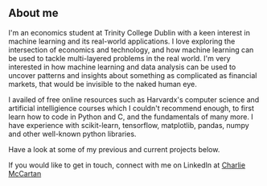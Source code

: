 ## About me
I'm an economics student at Trinity College Dublin with a keen interest in machine learning and its real-world applications. I love exploring the intersection of economics and technology, and how machine learning can be used to tackle multi-layered problems in the real world. I'm very interested in how machine learning and data analysis can be used to uncover patterns and insights about something as complicated as financial markets, that would be invisible to the naked human eye.  


I availed of free online resources such as Harvardx's computer science and artificial intelligience courses which I couldn't recommend enough, to first learn how to code in Python and C, and the fundamentals of many more. I have experience with scikit-learn, tensorflow, matplotlib, pandas, numpy and other well-known python libraries.  


Have a look at some of my previous and current projects below.

If you would like to get in touch, connect with me on LinkedIn at [Charlie McCartan](https://www.linkedin.com/in/charlie-mccartan-6a596226b/)

<!---
charliemccartan1/charliemccartan1 is a ✨ special ✨ repository because its `README.md` (this file) appears on your GitHub profile.
You can click the Preview link to take a look at your changes.
--->
